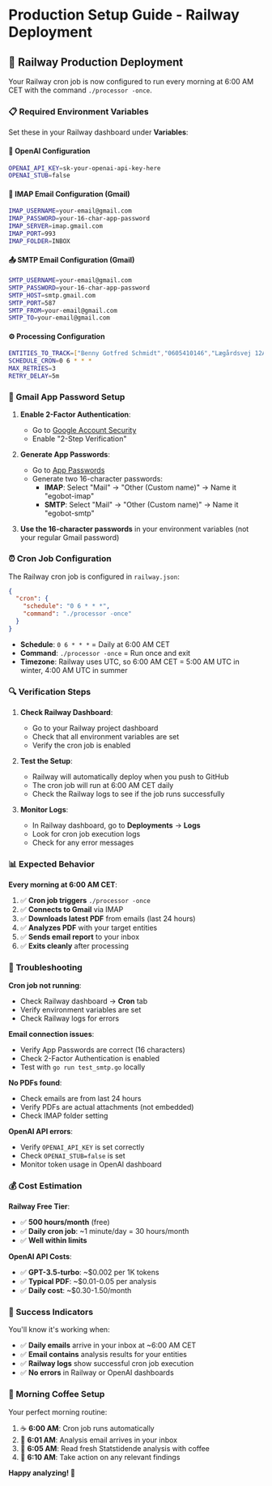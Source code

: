 # Production Setup Guide - Railway Deployment

## 🚀 Railway Production Deployment

Your Railway cron job is now configured to run every morning at 6:00 AM CET with the command `./processor -once`.

### **📋 Required Environment Variables**

Set these in your Railway dashboard under **Variables**:

#### **🔑 OpenAI Configuration**
```bash
OPENAI_API_KEY=sk-your-openai-api-key-here
OPENAI_STUB=false
```

#### **📧 IMAP Email Configuration (Gmail)**
```bash
IMAP_USERNAME=your-email@gmail.com
IMAP_PASSWORD=your-16-char-app-password
IMAP_SERVER=imap.gmail.com
IMAP_PORT=993
IMAP_FOLDER=INBOX
```

#### **📤 SMTP Email Configuration (Gmail)**
```bash
SMTP_USERNAME=your-email@gmail.com
SMTP_PASSWORD=your-16-char-app-password
SMTP_HOST=smtp.gmail.com
SMTP_PORT=587
SMTP_FROM=your-email@gmail.com
SMTP_TO=your-email@gmail.com
```

#### **⚙️ Processing Configuration**
```bash
ENTITIES_TO_TRACK=["Benny Gotfred Schmidt","0605410146","Lægårdsvej 12A"]
SCHEDULE_CRON=0 6 * * *
MAX_RETRIES=3
RETRY_DELAY=5m
```

### **🔧 Gmail App Password Setup**

1. **Enable 2-Factor Authentication**:
   - Go to [Google Account Security](https://myaccount.google.com/security)
   - Enable "2-Step Verification"

2. **Generate App Passwords**:
   - Go to [App Passwords](https://myaccount.google.com/apppasswords)
   - Generate two 16-character passwords:
     - **IMAP**: Select "Mail" → "Other (Custom name)" → Name it "egobot-imap"
     - **SMTP**: Select "Mail" → "Other (Custom name)" → Name it "egobot-smtp"

3. **Use the 16-character passwords** in your environment variables (not your regular Gmail password)

### **⏰ Cron Job Configuration**

The Railway cron job is configured in `railway.json`:
```json
{
  "cron": {
    "schedule": "0 6 * * *",
    "command": "./processor -once"
  }
}
```

- **Schedule**: `0 6 * * *` = Daily at 6:00 AM CET
- **Command**: `./processor -once` = Run once and exit
- **Timezone**: Railway uses UTC, so 6:00 AM CET = 5:00 AM UTC in winter, 4:00 AM UTC in summer

### **🔍 Verification Steps**

1. **Check Railway Dashboard**:
   - Go to your Railway project dashboard
   - Check that all environment variables are set
   - Verify the cron job is enabled

2. **Test the Setup**:
   - Railway will automatically deploy when you push to GitHub
   - The cron job will run at 6:00 AM CET daily
   - Check the Railway logs to see if the job runs successfully

3. **Monitor Logs**:
   - In Railway dashboard, go to **Deployments** → **Logs**
   - Look for cron job execution logs
   - Check for any error messages

### **📊 Expected Behavior**

**Every morning at 6:00 AM CET**:
1. ✅ **Cron job triggers** `./processor -once`
2. ✅ **Connects to Gmail** via IMAP
3. ✅ **Downloads latest PDF** from emails (last 24 hours)
4. ✅ **Analyzes PDF** with your target entities
5. ✅ **Sends email report** to your inbox
6. ✅ **Exits cleanly** after processing

### **🔧 Troubleshooting**

**Cron job not running**:
- Check Railway dashboard → **Cron** tab
- Verify environment variables are set
- Check Railway logs for errors

**Email connection issues**:
- Verify App Passwords are correct (16 characters)
- Check 2-Factor Authentication is enabled
- Test with `go run test_smtp.go` locally

**No PDFs found**:
- Check emails are from last 24 hours
- Verify PDFs are actual attachments (not embedded)
- Check IMAP folder setting

**OpenAI API errors**:
- Verify `OPENAI_API_KEY` is set correctly
- Check `OPENAI_STUB=false` is set
- Monitor token usage in OpenAI dashboard

### **💰 Cost Estimation**

**Railway Free Tier**:
- ✅ **500 hours/month** (free)
- ✅ **Daily cron job**: ~1 minute/day = 30 hours/month
- ✅ **Well within limits**

**OpenAI API Costs**:
- ✅ **GPT-3.5-turbo**: ~$0.002 per 1K tokens
- ✅ **Typical PDF**: ~$0.01-0.05 per analysis
- ✅ **Daily cost**: ~$0.30-1.50/month

### **🎯 Success Indicators**

You'll know it's working when:
- ✅ **Daily emails** arrive in your inbox at ~6:00 AM CET
- ✅ **Email contains** analysis results for your entities
- ✅ **Railway logs** show successful cron job execution
- ✅ **No errors** in Railway or OpenAI dashboards

### **📱 Morning Coffee Setup**

Your perfect morning routine:
1. ☕ **6:00 AM**: Cron job runs automatically
2. 📧 **6:01 AM**: Analysis email arrives in your inbox
3. 📖 **6:05 AM**: Read fresh Statstidende analysis with coffee
4. 🎯 **6:10 AM**: Take action on any relevant findings

**Happy analyzing! 🚀** 